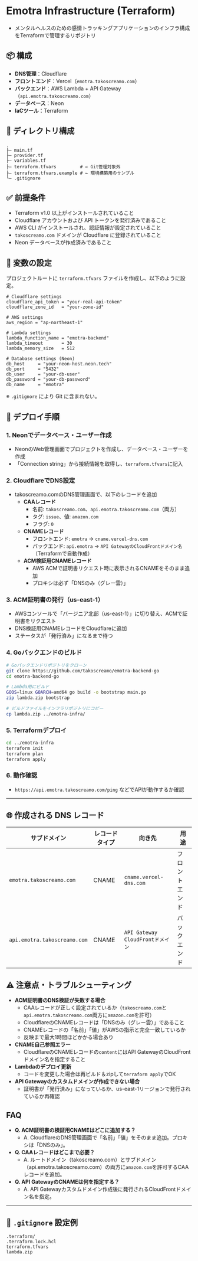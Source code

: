# Emotra Infrastructure (Terraform)
- メンタルヘルスのための感情トラッキングアプリケーションのインフラ構成をTerraformで管理するリポジトリ

## 📦 構成

- **DNS管理**：Cloudflare
- **フロントエンド**：Vercel（`emotra.takoscreamo.com`）
- **バックエンド**：AWS Lambda + API Gateway（`api.emotra.takoscreamo.com`）
- **データベース**：Neon
- **IaCツール**：Terraform

## 👤 ディレクトリ構成

```
.
├— main.tf
├— provider.tf
├— variables.tf
├— terraform.tfvars         # ← Git管理対象外
├— terraform.tfvars.example # ← 環境構築用のサンプル
└— .gitignore
```

## ✅ 前提条件

- Terraform v1.0 以上がインストールされていること
- Cloudflare アカウントおよび API トークンを発行済みであること
- AWS CLI がインストールされ、認証情報が設定されていること
- `takoscreamo.com` ドメインが Cloudflare に登録されていること
- Neon データベースが作成済みであること

## 🔐 変数の設定

プロジェクトルートに `terraform.tfvars` ファイルを作成し、以下のように設定。

```hcl
# Cloudflare settings
cloudflare_api_token = "your-real-api-token"
cloudflare_zone_id   = "your-zone-id"

# AWS settings
aws_region = "ap-northeast-1"

# Lambda settings
lambda_function_name = "emotra-backend"
lambda_timeout       = 30
lambda_memory_size   = 512

# Database settings (Neon)
db_host     = "your-neon-host.neon.tech"
db_port     = "5432"
db_user     = "your-db-user"
db_password = "your-db-password"
db_name     = "emotra"
```

※ `.gitignore` により Git に含まれない。

## 🚀 デプロイ手順

### 1. Neonでデータベース・ユーザー作成
- NeonのWeb管理画面でプロジェクトを作成し、データベース・ユーザーを作成
- 「Connection string」から接続情報を取得し、`terraform.tfvars`に記入

### 2. CloudflareでDNS設定
- takoscreamo.comのDNS管理画面で、以下のレコードを追加
    - **CAAレコード**
        - 名前: `takoscreamo.com`、`api.emotra.takoscreamo.com`（両方）
        - タグ: `issue`、値: `amazon.com`
        - フラグ: `0`
    - **CNAMEレコード**
        - フロントエンド: `emotra` → `cname.vercel-dns.com`
        - バックエンド: `api.emotra` → `API GatewayのCloudFrontドメイン名`（Terraformで自動作成）
    - **ACM検証用CNAMEレコード**
        - AWS ACMで証明書リクエスト時に表示されるCNAMEをそのまま追加
        - プロキシは必ず「DNSのみ（グレー雲）」

### 3. ACM証明書の発行（us-east-1）
- AWSコンソールで「バージニア北部（us-east-1）」に切り替え、ACMで証明書をリクエスト
- DNS検証用CNAMEレコードをCloudflareに追加
- ステータスが「発行済み」になるまで待つ

### 4. Goバックエンドのビルド

```bash
# Goバックエンドリポジトリをクローン
git clone https://github.com/takoscreamo/emotra-backend-go
cd emotra-backend-go

# Lambda用にビルド
GOOS=linux GOARCH=amd64 go build -o bootstrap main.go
zip lambda.zip bootstrap

# ビルドファイルをインフラリポジトリにコピー
cp lambda.zip ../emotra-infra/
```

### 5. Terraformデプロイ

```bash
cd ../emotra-infra
terraform init
terraform plan
terraform apply
```

### 6. 動作確認
- `https://api.emotra.takoscreamo.com/ping` などでAPIが動作するか確認

---

## 🌐 作成される DNS レコード

| サブドメイン                   | レコードタイプ | 向き先                         | 用途      |
| ------------------------ | ------- | --------------------------- | ------- |
| `emotra.takoscreamo.com` | CNAME   | `cname.vercel-dns.com`      | フロントエンド |
| `api.emotra.takoscreamo.com` | CNAME   | `API Gateway CloudFrontドメイン` | バックエンド  |

## ⚠️ 注意点・トラブルシューティング

- **ACM証明書のDNS検証が失敗する場合**
    - CAAレコードが正しく設定されているか（`takoscreamo.com`と`api.emotra.takoscreamo.com`両方に`amazon.com`を許可）
    - CloudflareのCNAMEレコードは「DNSのみ（グレー雲）」であること
    - CNAMEレコードの「名前」「値」がAWSの指示と完全一致しているか
    - 反映まで最大1時間ほどかかる場合あり
- **CNAME自己参照エラー**
    - CloudflareのCNAMEレコードの`content`にはAPI GatewayのCloudFrontドメイン名を指定すること
- **Lambdaのデプロイ更新**
    - コードを変更した場合は再ビルド＆zipして`terraform apply`でOK
- **API Gatewayのカスタムドメインが作成できない場合**
    - 証明書が「発行済み」になっているか、us-east-1リージョンで発行されているか再確認

## FAQ

- **Q. ACM証明書の検証用CNAMEはどこに追加する？**
  - A. CloudflareのDNS管理画面で「名前」「値」をそのまま追加。プロキシは「DNSのみ」。
- **Q. CAAレコードはどこまで必要？**
  - A. ルートドメイン（takoscreamo.com）とサブドメイン（api.emotra.takoscreamo.com）の両方に`amazon.com`を許可するCAAレコードを追加。
- **Q. API GatewayのCNAMEは何を指定する？**
  - A. API Gatewayカスタムドメイン作成後に発行されるCloudFrontドメイン名を指定。

---

## 📄 `.gitignore` 設定例

```gitignore
.terraform/
.terraform.lock.hcl
terraform.tfvars
lambda.zip
```
